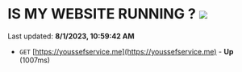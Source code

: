 # IS MY WEBSITE RUNNING ? [![](https://img.shields.io/static/v1?label=Sponsor&message=%E2%9D%A4&logo=GitHub&color=%23fe8e86)](https://github.com/sponsors/<username>)

Last updated: **8/1/2023, 10:59:42 AM**

- `GET` [https://youssefservice.me](https://youssefservice.me) - **Up** (1007ms)
